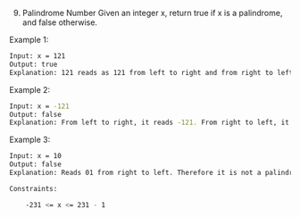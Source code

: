 9. Palindrome Number
Given an integer x, return true if x is a palindrome, and false otherwise.

 

Example 1:

```bash
Input: x = 121
Output: true
Explanation: 121 reads as 121 from left to right and from right to left.
```

Example 2:

```bash
Input: x = -121
Output: false
Explanation: From left to right, it reads -121. From right to left, it becomes 121-. Therefore it is not a palindrome.
```

Example 3:

```bash
Input: x = 10
Output: false
Explanation: Reads 01 from right to left. Therefore it is not a palindrome.
```

 

```bash
Constraints:

    -231 <= x <= 231 - 1
```
